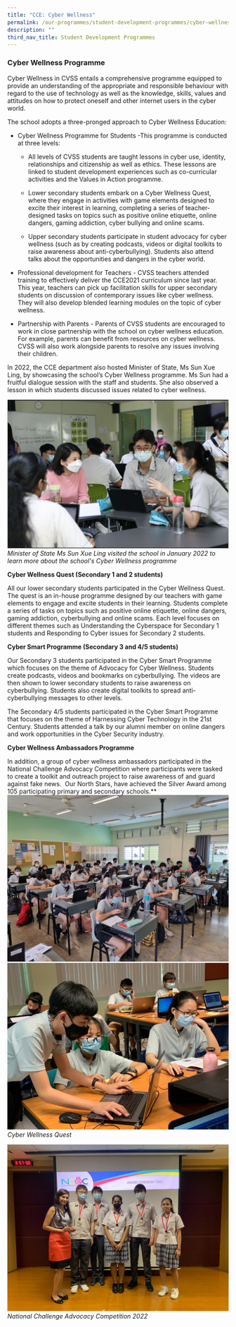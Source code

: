```yaml
---
title: "CCE: Cyber Wellness"
permalink: /our-programmes/student-development-programmes/cyber-wellness/
description: ""
third_nav_title: Student Development Programmes
---
```

### Cyber Wellness Programme

Cyber Wellness in CVSS entails a comprehensive programme equipped to provide an understanding of the appropriate and responsible behaviour with regard to the use of technology as well as the knowledge, skills, values and attitudes on how to protect oneself and other internet users in the cyber world. 

The school adopts a three-pronged approach to Cyber Wellness Education:

*   Cyber Wellness Programme for Students -This programme is conducted at three levels:                                     
    
    * All levels of CVSS students are taught lessons in cyber use, identity, relationships and citizenship as well as ethics. These lessons are linked to student development experiences such as co-curricular activities and the Values in Action programme.
    
    * Lower secondary students embark on a Cyber Wellness Quest, where they engage in activities with game elements designed to excite their interest in learning, completing a series of teacher-designed tasks on topics such as positive online etiquette, online dangers, gaming addiction, cyber bullying and online scams.
    
    * Upper secondary students participate in student advocacy for cyber wellness (such as by creating podcasts, videos or digital toolkits to raise awareness about anti-cyberbullying). Students also attend talks about the opportunities and dangers in the cyber world.
    

*   Professional development for Teachers - CVSS teachers attended training to effectively deliver the CCE2021 curriculum since last year. This year, teachers can pick up facilitation skills for upper secondary students on discussion of contemporary issues like cyber wellness. They will also develop blended learning modules on the topic of cyber wellness.
    

*   Partnership with Parents - Parents of CVSS students are encouraged to work in close partnership with the school on cyber wellness education. For example, parents can benefit from resources on cyber wellness. CVSS will also work alongside parents to resolve any issues involving their children.
  
In 2022, the CCE department also hosted Minister of State, Ms Sun Xue Ling, by showcasing the school’s Cyber Wellness programme. Ms Sun had a fruitful dialogue session with the staff and students. She also observed a lesson in which students discussed issues related to cyber wellness.

![](/images/2023%20Student%20Dev%20Prog/Cyber%20Wellness/mos%20visit_comp.JPG)
*Minister of State Ms Sun Xue Ling visited the school in January 2022 to learn more about the school's Cyber Wellness programme*

**Cyber Wellness Quest (Secondary 1 and 2 students)**

All our lower secondary students participated in the Cyber Wellness Quest. The quest is an in-house programme designed by our teachers with game elements to engage and excite students in their learning. Students complete a series of tasks on topics such as positive online etiquette, online dangers, gaming addiction, cyberbullying and online scams. Each level focuses on different themes such as Understanding the Cyberspace for Secondary 1 students and Responding to Cyber issues for Secondary 2 students.

  
**Cyber Smart Programme (Secondary 3 and 4/5 students)**

Our Secondary 3 students participated in the Cyber Smart Programme which focuses on the theme of Advocacy for Cyber Wellness. Students create podcasts, videos and bookmarks on cyberbullying. The videos are then shown to lower secondary students to raise awareness on cyberbullying. Students also create digital toolkits to spread anti-cyberbullying messages to other levels. 

The Secondary 4/5 students participated in the Cyber Smart Programme that focuses on the theme of Harnessing Cyber Technology in the 21st Century. Students attended a talk by our alumni member on online dangers and work opportunities in the Cyber Security industry. 
 

**Cyber Wellness Ambassadors Programme**

In addition, a group of cyber wellness ambassadors participated in the National Challenge Advocacy Competition where participants were tasked to create a toolkit and outreach project to raise awareness of and guard against fake news.  Our North Stars, have achieved the Silver Award among 105 participating primary and secondary schools.**
![](/images/Cyber%20Wellness%20Quest.jpg)
![](/images/Cyber%20Wellness%20Quest%202.jpg)
*Cyber Wellness Quest*

![](/images/2023%20Student%20Dev%20Prog/Cyber%20Wellness/ncac%20competition.jpg)
*National Challenge Advocacy Competition 2022*